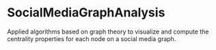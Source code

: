 # SocialMediaGraphAnalysis
Applied algorithms based on graph theory to visualize and compute the centrality properties for each node on a social media graph.

